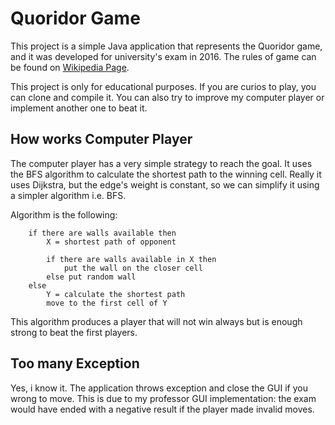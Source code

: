 # Quoridor Game

This project is a simple Java application that represents the
Quoridor game, and it was developed for university's exam in 2016.
The rules of game can be 
found on [Wikipedia Page](https://en.wikipedia.org/wiki/Quoridor).

This project is only for educational purposes. If you are curios to play, you
can clone and compile it.
You can also try to improve my computer player or implement another one to beat 
it.

## How works Computer Player

The computer player has a very simple strategy to reach the goal.
It uses the BFS algorithm to calculate the shortest path
to the winning cell. Really it uses Dijkstra, but the edge's weight 
is constant, so we can simplify it using a simpler algorithm i.e. BFS.

Algorithm is the following:
```
    if there are walls available then
        X = shortest path of opponent

        if there are walls available in X then
            put the wall on the closer cell
        else put random wall
    else
        Y = calculate the shortest path
        move to the first cell of Y
```

This algorithm produces a player that will not win always but is enough
strong to beat the first players.

## Too many Exception

Yes, i know it. The application throws exception and close the GUI if you wrong
to move. This is due to my professor GUI implementation: the exam would have
ended with a negative result if the player made invalid moves. 

